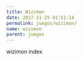 ```yaml
---
title: Wizimon
date: 2017-11-25 01:51:14
permalink: juegos/wizimon/
name: wizimon
parent: juegos
---
```

wizimon index